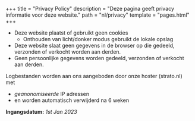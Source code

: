 +++
title = "Privacy Policy"
description = "Deze pagina geeft privacy informatie voor deze website."
path = "nl/privacy"
template = "pages.html"
+++

- Deze website plaatst of gebruikt geen cookies
	- Onthouden van licht/donker modus gebruikt de lokale opslag
- Deze website slaat geen gegevens in de browser op die gedeeld, verzonden of verkocht worden aan derden.
- Geen persoonlijke gegevens worden gedeeld, verzonden of verkocht aan derden.

Logbestanden worden aan ons aangeboden door onze hoster (strato.nl) met
- _geanonomiseerde_ IP adressen
- en worden automatisch verwijderd na 6 weken

**Ingangsdatum:** _1st Jan 2023_
